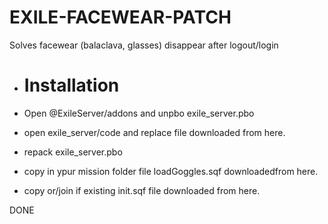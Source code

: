 # EXILE-FACEWEAR-PATCH
Solves facewear (balaclava, glasses) disappear after logout/login

- # Installation

- Open @ExileServer/addons and unpbo exile_server.pbo
- open exile_server/code and replace file downloaded from here.
- repack exile_server.pbo

- copy in ypur mission folder file loadGoggles.sqf downloadedfrom here.
- copy or/join if existing init.sqf file downloaded from here.

DONE


